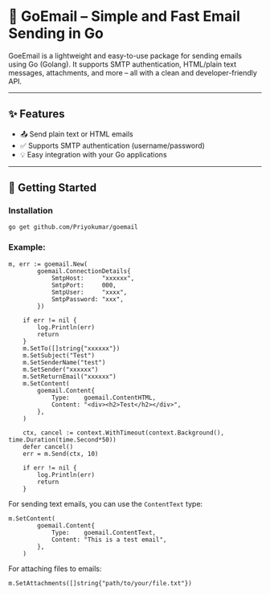 # 📧 GoEmail – Simple and Fast Email Sending in Go

GoeEmail is a lightweight and easy-to-use package for sending emails using Go (Golang). It supports SMTP authentication, HTML/plain text messages, attachments, and more – all with a clean and developer-friendly API.

---

## ✨ Features

- 📤 Send plain text or HTML emails
- ✅ Supports SMTP authentication (username/password)
- 💡 Easy integration with your Go applications

---

## 🚀 Getting Started

### Installation

```
go get github.com/Priyokumar/goemail
```

### Example:
```
m, err := goemail.New(
		goemail.ConnectionDetails{
			SmtpHost:     "xxxxxx",
			SmtpPort:     000,
			SmtpUser:     "xxxx",
			SmtpPassword: "xxx",
		})

	if err != nil {
		log.Println(err)
		return
	}
	m.SetTo([]string{"xxxxxx"})
	m.SetSubject("Test")
	m.SetSenderName("test")
	m.SetSender("xxxxxx")
	m.SetReturnEmail("xxxxxx")
	m.SetContent(
		goemail.Content{
			Type:    goemail.ContentHTML,
			Content: "<div><h2>Test</h2></div>",
		},
	)

	ctx, cancel := context.WithTimeout(context.Background(), time.Duration(time.Second*50))
	defer cancel()
	err = m.Send(ctx, 10)

	if err != nil {
		log.Println(err)
		return
	}

 ```

 For sending text emails, you can use the `ContentText` type:
```
m.SetContent(
		goemail.Content{
			Type:    goemail.ContentText,
			Content: "This is a test email",
		},
	)
```

 For attaching files to emails:
```
m.SetAttachments([]string{"path/to/your/file.txt"})
```


